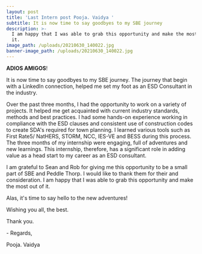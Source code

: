 ```yaml
---
layout: post
title: 'Last Intern post Pooja. Vaidya '
subtitle: It is now time to say goodbyes to my SBE journey
description: >-
  I am happy that I was able to grab this opportunity and make the most out of
  it. 
image_path: /uploads/20210630_140022.jpg
banner-image_path: /uploads/20210630_140022.jpg
---
```

**ADIOS AMIGOS**\!

It is now time to say goodbyes to my SBE journey. The journey that begin with a LinkedIn connection, helped me set my foot as an ESD Consultant in the industry.&nbsp;

Over the past three months, I had the opportunity to work on a variety of projects. It helped me get acquainted with current industry standards, methods and best practices. I had some hands-on experience working in compliance with the ESD clauses and consistent use of construction codes to create SDA's required for town planning. I learned various tools such as First Rate5/ NatHERS, STORM, NCC, IES-VE and BESS during this process. The three months of my internship were engaging, full of adventures and new learnings. This internship, therefore, has a significant role in adding value as a head start to my career as an ESD consultant.&nbsp;

I am grateful to Sean and Rob for giving me this opportunity to be a small part of SBE and Peddle Thorp. I would like to thank them for their and consideration. I am happy that I was able to grab this opportunity and make the most out of it.&nbsp;

Alas, it's time to say hello to the new adventures\!

Wishing you all, the best.

Thank you.&nbsp; &nbsp;

\- Regards,&nbsp;

Pooja. Vaidya&nbsp;
